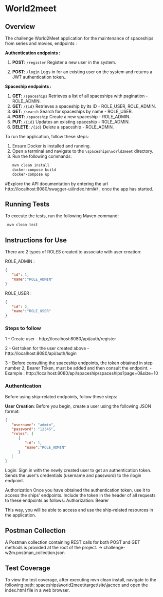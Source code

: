 # World2meet

## Overview

The challenge World2Meet application for the maintenance of spaceships from series and movies, endpoints :

**Authentication endpoints :**

1. **POST**: `/register` Register a new user in the system.

2. **POST**: `/login` Logs in for an existing user on the system and returns a JWT authentication token..

**Spaceship endpoints :**

1. **GET**: `/spaceships` Retrieves a list of all spaceships with pagination - ROLE_ADMIN.
2. **GET**: `/{id}` Retrieves a spaceship by its ID - ROLE_USER, ROLE_ADMIN.
3. **GET**: `/search` Search for spaceships by name - ROLE_USER.
4. **POST**: `/spaceship` Create a new spaceship - ROLE_ADMIN.
5. **PUT**: `/{id}` Updates an existing spaceship - ROLE_ADMIN.
6. **DELETE**: `/{id}` Delete a spaceship - ROLE_ADMIN.

To run the application, follow these steps:

1. Ensure Docker is installed and running.
2. Open a terminal and navigate to the `\spaceships\world2meet` directory.
3. Run the following commands:
   ```bash
   mvn clean install
   docker-compose build
   docker-compose up

#Explore the API documentation by entering the url http://localhost:8080/swagger-ui/index.html#/ , once the app has started.
## Running Tests

To execute the tests, run the following Maven command:
  ```bash
   mvn clean test 
   ```
## Instructions for Use

There are 2 types of ROLES created to associate with user creation:

ROLE_ADMIN :
```json
{
   "id": 1,
   "name":"ROLE_ADMIN"
}
```

ROLE_USER :
```json
{
   "id": 2,
   "name":"ROLE_USER"
}
```

### Steps to follow

1 - Create user - http://localhost:8080/api/auth/register

2 - Get token for the user created above - http://localhost:8080/api/auth/login

3 - Before consulting the spaceship endpoints, the token obtained in step number 2, Bearer Token, must be added and then consult the endpoint. - Example : http://localhost:8080/api/spaceship/spaceships?page=0&size=10

### Authentication

Before using ship-related endpoints, follow these steps:

**User Creation**:
Before you begin, create a user using the following JSON format:
```json
{
   "username": "admin",
   "password": "12345",
   "roles": [
      {
         "id": 1,
         "name":"ROLE_ADMIN"
      }
   ]
}
```
Login:
Sign in with the newly created user to get an authentication token. Sends the user's credentials (username and password) to the /login endpoint.

Authorization
Once you have obtained the authentication token, use it to access the ships' endpoints. Include the token in the header of all requests to these endpoints as follows:
Authorization: Bearer <token>

This way, you will be able to access and use the ship-related resources in the application.

## Postman Collection

A Postman collection containing REST calls for both POST and GET methods is provided at the root of the project.
->  challenge-w2m.postman_collection.json

## Test Coverage

To view the test coverage, after executing mvn clean install, navigate to the following path:
spaceships\world2meet\target\site\jacoco and open the index.html file in a web browser.